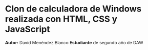 # Clon de calculadora de Windows realizada con HTML, CSS y JavaScript

**Autor:** David Menéndez Blanco
**Estudiante** de segundo año de DAW